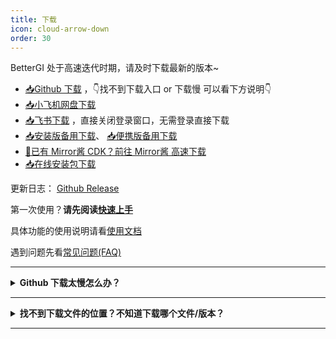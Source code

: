 ```yaml
---
title: 下载
icon: cloud-arrow-down
order: 30
---
```


BetterGI 处于高速迭代时期，请及时下载最新的版本~

* [📥Github 下载](https://github.com/babalae/better-genshin-impact/releases)  ，👇找不到下载入口 or 下载慢 可以看下方说明👇
* [📥小飞机网盘下载](https://share.feijipan.com/s/e7EJQqoY)
* [📥飞书下载](https://lcn33tlcifll.feishu.cn/drive/folder/LiSMf5SvPl91qrdJr8IccmUon7f) ，直接关闭登录窗口，无需登录直接下载
* [📥安装版备用下载](https://bettergi.download.starcuber.com/BetterGI.exe)、 [📥便携版备用下载](https://bettergi.download.starcuber.com/BetterGI.7z)
* [🎫已有 Mirror酱 CDK？前往 Mirror酱 高速下载](https://mirrorchyan.com/zh/projects?rid=BGI&source=bgi-docs)
* [📥在线安装包下载](https://steambird.pub/-/bgi/BetterGI.OnlineInst.exe)


更新日志： [Github Release](https://github.com/babalae/better-genshin-impact/releases)

第一次使用？**请先阅读[快速上手](/quickstart.html)**

具体功能的使用说明请看[使用文档](/doc.html)

遇到问题先看[常见问题(FAQ)](/faq.html)

---

<details>
<summary><b>Github 下载太慢怎么办？</b></summary>

可以使用下面的公益加速服务：

[https://moeyy.cn/gh-proxy/](https://moeyy.cn/gh-proxy/)

[https://github.abskoop.workers.dev/](https://github.abskoop.workers.dev/)

[https://gitmirror.com/files.html](https://gitmirror.com/files.html)

</details>

---

<details>
<summary><b>找不到下载文件的位置？不知道下载哪个文件/版本？</b></summary>

BetterGI 在 Github 页面提供了多个版本，主要是<b>安装版</b>和<b>便携版</b>，不同版本除了打包与安装方式之外，无任何区别。

在本页面额外提供了另外的安装版本，具体区别见下方说明。

下载位置在更新日志下方：

![](https://img.alicdn.com/imgextra/i3/2042484851/O1CN01wOmGAH1lhoM2iZrGa_!!2042484851.png)

* **安装版（新在线版）** 的文件名是 `BetterGI.OnlineInst.exe`，自动选择优路线下载并安装。（当前只在本页面提供）
* **安装版（新离线版）** 的文件名是 `BetterGI.Install.版本号.exe`，安装速度比下面的安装版更快，且会自动更新到新版本。
* ~~**安装版** 的文件名是 `BetterGI_Setup_v版本号.exe`，安装后会自动在开始菜单创建快捷方式。如果你不知道解压缩是什么操作，请使用这个版本。~~ （已不再提供）
* **便携版** 的文件名是 `BetterGI_v版本号.7z` （老版本是`zip`压缩包），解压并运行 `BetterGI.exe` 即可。

有更高版本号的情况下优先下载更高版本号的 BetterGI！

</details>

---




